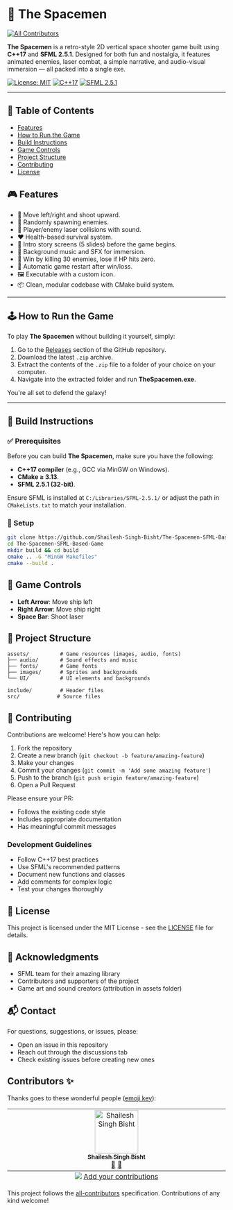 # 🚀 The Spacemen
<!-- ALL-CONTRIBUTORS-BADGE:START - Do not remove or modify this section -->
[![All Contributors](https://img.shields.io/badge/all_contributors-1-orange.svg?style=flat-square)](#contributors-)
<!-- ALL-CONTRIBUTORS-BADGE:END -->

**The Spacemen** is a retro-style 2D vertical space shooter game built using **C++17** and **SFML 2.5.1**. Designed for both fun and nostalgia, it features animated enemies, laser combat, a simple narrative, and audio-visual immersion — all packed into a single exe.

[![License: MIT](https://img.shields.io/badge/License-MIT-yellow.svg)](https://opensource.org/licenses/MIT)
[![C++17](https://img.shields.io/badge/C++-17-blue.svg)](https://en.cppreference.com/w/cpp/17)
[![SFML 2.5.1](https://img.shields.io/badge/SFML-2.5.1-green.svg)](https://www.sfml-dev.org/)

---

## 📖 Table of Contents

- [Features](#-features)
- [How to Run the Game](#-how-to-run-the-game)
- [Build Instructions](#-build-instructions)
- [Game Controls](#-game-controls)
- [Project Structure](#-project-structure)
- [Contributing](#-contributing)
- [License](#-license)

## 🎮 Features

- 🚀 Move left/right and shoot upward.
- 👾 Randomly spawning enemies.
- 🔫 Player/enemy laser collisions with sound.
- ❤️ Health-based survival system.
- 🧠 Intro story screens (5 slides) before the game begins.
- 🎵 Background music and SFX for immersion.
- 🏁 Win by killing 30 enemies, lose if HP hits zero.
- 🔁 Automatic game restart after win/loss.
- 🖼️ Executable with a custom icon.
- 📦 Clean, modular codebase with CMake build system.

---

## 🕹️ How to Run the Game

To play **The Spacemen** without building it yourself, simply:

1.  Go to the [Releases]() section of the GitHub repository.
2.  Download the latest `.zip` archive.
3.  Extract the contents of the `.zip` file to a folder of your choice on your computer.
4.  Navigate into the extracted folder and run **TheSpacemen.exe**.

You're all set to defend the galaxy\!

---

## 🧱 Build Instructions

### ✅ Prerequisites

Before you can build **The Spacemen**, make sure you have the following:

- **C++17 compiler** (e.g., GCC via MinGW on Windows).
- **CMake ≥ 3.13**.
- **SFML 2.5.1 (32-bit)**.

Ensure SFML is installed at `C:/Libraries/SFML-2.5.1/` or adjust the path in `CMakeLists.txt` to match your installation.

### 🔧 Setup

```bash
git clone https://github.com/Shailesh-Singh-Bisht/The-Spacemen-SFML-Based-Game
cd The-Spacemen-SFML-Based-Game
mkdir build && cd build
cmake .. -G "MinGW Makefiles"
cmake --build .
```

## 🎯 Game Controls

- **Left Arrow**: Move ship left
- **Right Arrow**: Move ship right
- **Space Bar**: Shoot laser

## 📁 Project Structure

```
assets/          # Game resources (images, audio, fonts)
├── audio/       # Sound effects and music
├── fonts/       # Game fonts
├── images/      # Sprites and backgrounds
└── UI/          # UI elements and backgrounds

include/         # Header files
src/            # Source files
```

## 🤝 Contributing

Contributions are welcome! Here's how you can help:

1. Fork the repository
2. Create a new branch (`git checkout -b feature/amazing-feature`)
3. Make your changes
4. Commit your changes (`git commit -m 'Add some amazing feature'`)
5. Push to the branch (`git push origin feature/amazing-feature`)
6. Open a Pull Request

Please ensure your PR:

- Follows the existing code style
- Includes appropriate documentation
- Has meaningful commit messages

### Development Guidelines

- Follow C++17 best practices
- Use SFML's recommended patterns
- Document new functions and classes
- Add comments for complex logic
- Test your changes thoroughly

## 📝 License

This project is licensed under the MIT License - see the [LICENSE](LICENSE) file for details.

## 🙏 Acknowledgments

- SFML team for their amazing library
- Contributors and supporters of the project
- Game art and sound creators (attribution in assets folder)

## 📬 Contact

For questions, suggestions, or issues, please:

- Open an issue in this repository
- Reach out through the discussions tab
- Check existing issues before creating new ones

## Contributors ✨

Thanks goes to these wonderful people ([emoji key](https://allcontributors.org/docs/en/emoji-key)):

<!-- ALL-CONTRIBUTORS-LIST:START - Do not remove or modify this section -->
<!-- prettier-ignore-start -->
<!-- markdownlint-disable -->
<table>
  <tbody>
    <tr>
      <td align="center" valign="top" width="14.28%"><a href="https://shailesh-singh-bisht-portfolio.vercel.app/"><img src="https://avatars.githubusercontent.com/u/107263955?v=4?s=100" width="100px;" alt="Shailesh Singh Bisht"/><br /><sub><b>Shailesh Singh Bisht</b></sub></a><br /><a href="#design-Shailesh-Singh-Bisht" title="Design">🎨</a> <a href="#maintenance-Shailesh-Singh-Bisht" title="Maintenance">🚧</a></td>
    </tr>
  </tbody>
  <tfoot>
    <tr>
      <td align="center" size="13px" colspan="7">
        <img src="https://raw.githubusercontent.com/all-contributors/all-contributors-cli/1b8533af435da9854653492b1327a23a4dbd0a10/assets/logo-small.svg">
          <a href="https://all-contributors.js.org/docs/en/bot/usage">Add your contributions</a>
        </img>
      </td>
    </tr>
  </tfoot>
</table>

<!-- markdownlint-restore -->
<!-- prettier-ignore-end -->

<!-- ALL-CONTRIBUTORS-LIST:END -->

This project follows the [all-contributors](https://github.com/all-contributors/all-contributors) specification. Contributions of any kind welcome!